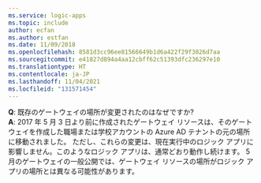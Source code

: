 ```yaml
---
ms.service: logic-apps
ms.topic: include
author: ecfan
ms.author: estfan
ms.date: 11/09/2018
ms.openlocfilehash: 8581d3cc96ee81566649b1d6a422f29f3826d7aa
ms.sourcegitcommit: e41827d894a4aa12cbff62c51393dfc236297e10
ms.translationtype: HT
ms.contentlocale: ja-JP
ms.lasthandoff: 11/04/2021
ms.locfileid: "131571454"
---
```

**Q**: 既存のゲートウェイの場所が変更されたのはなぜですか? <br/>
**A**: 2017 年 5 月 3 日より前に作成されたゲートウェイ リソースは、そのゲートウェイを作成した職場または学校アカウントの Azure AD テナントの元の場所に移動されました。 ただし、これらの変更は、現在実行中のロジック アプリに影響しません。このようなロジック アプリは、通常どおり動作し続けます。 5 月のゲートウェイの一般公開では、ゲートウェイ リソースの場所がロジック アプリの場所とは異なる可能性があります。
